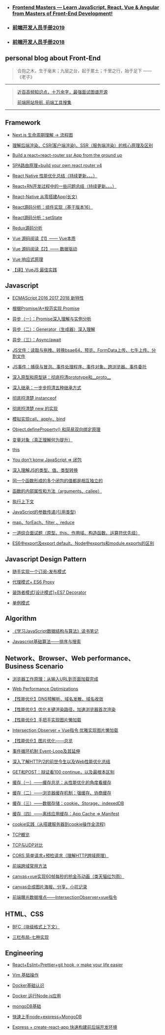 
- ### [Frontend Masters — Learn JavaScript, React, Vue & Angular from Masters of Front-End Development!](https://frontendmasters.com/)

- ### [前端开发人员手册2019](https://frontendmasters.com/books/front-end-handbook/2019/#6.17)

- ### [前端开发人员手册2018](https://frontendmasters.com/books/front-end-handbook/2018/2018.html)


## personal blog about Front-End

> 合抱之木，生于毫末；九层之台，起于累土；千里之行，始于足下 ——《老子》
---

> [近百高频知识点，十万余字，最强面试图谱开源](https://yuchengkai.cn/docs/frontend/)
>
> [前端网站导航, 前端工具搜集](https://xn213.github.io/FrontEndNav/)

---

## Framework

  * [Next.js 生命周期理解 -> 流程图](https://github.com/amandakelake/blog/issues/61)

  * [理解后端渲染、CSR(客户端渲染)、SSR（服务端渲染）的核心原理及区别](https://github.com/amandakelake/blog/issues/60)

  * [Build a react+react-router ssr App from the ground up](https://github.com/amandakelake/react-router-ssr/blob/master/README.md)

  * [SPA路由原理+build your own react router v4](https://github.com/amandakelake/blog/issues/53)

  * [React Native 性能优化总结（持续更新。。。）](https://github.com/amandakelake/blog/issues/49)

  * [React+RN开发过程中的一些问题总结（持续更新。。。）](https://github.com/amandakelake/blog/issues/52)

  * [React-Native 从零搭建App(长文)](https://juejin.im/post/5a9f93d96fb9a028d2077c19)

  * [React源码分析：组件实现（基于版本16）](https://github.com/amandakelake/blog/issues/27)

  * [React源码分析：setState](https://github.com/amandakelake/blog/issues/29)

  * [Redux源码分析](https://github.com/amandakelake/blog/issues/33)

  * [Vue 源码阅读【1】—— Vue本质](https://github.com/amandakelake/blog/issues/56)

  * [Vue 源码阅读【2】—— 数据驱动](https://github.com/amandakelake/blog/issues/57)

  * [Vue 响应式原理](https://github.com/amandakelake/blog/issues/63)

  * [【译】VueJS 最佳实践](https://github.com/amandakelake/blog/issues/69)


## Javascript

 * [ECMAScript 2016 2017 2018 新特性](https://github.com/amandakelake/blog/issues/45)

 * [根据Promise/A+规范实现 Promise](https://github.com/amandakelake/blog/issues/42)

 * [异步（一）：Promise深入理解与实例分析](https://github.com/amandakelake/blog/issues/30)

 * [异步（二）：Generator（生成器）深入理解](https://github.com/amandakelake/blog/issues/31)

 * [异步（三）：Async/await](https://github.com/amandakelake/blog/issues/32)

 * [JS文件：读取与拖拽、转换bsae64、预览、FormData上传、七牛上传、分割文件](https://github.com/amandakelake/blog/issues/40)

 * [JS事件：捕获与冒泡、事件处理程序、事件对象、跨浏览器、事件委托](https://github.com/amandakelake/blog/issues/38)

 * [深入原型和原型链：彻底捋清prototype和__proto__](https://github.com/amandakelake/blog/issues/39)

 * [深入继承：一步步捋清五种继承方式](https://github.com/amandakelake/blog/issues/3)

 * [彻底捋清楚 instanceof ](https://github.com/amandakelake/blog/issues/36)

 * [彻底捋清楚 new 的实现](https://github.com/amandakelake/blog/issues/37)

 * [模拟实现call、apply、bind](https://github.com/amandakelake/blog/issues/16)

 * [Object.defineProperty() 和简易双向绑定原理](https://github.com/amandakelake/blog/issues/8)

 * [变量对象（真正理解何为提升）](https://github.com/amandakelake/blog/issues/7)

 * [this](https://github.com/amandakelake/blog/issues/5)

 * [You don’t konw JavaScript => 闭包](https://github.com/amandakelake/blog/issues/24)

 * [深入理解JS的类型、值、类型转换](https://github.com/amandakelake/blog/issues/34)

 * [同一个函数形成的多个闭包的值都是相互独立的](https://github.com/amandakelake/blog/issues/1)

 * [函数的内部属性和方法（arguments、callee）](https://github.com/amandakelake/blog/issues/6)

 * [执行上下文](https://github.com/amandakelake/blog/issues/11)

 * [JavaScript的参数传递(引用类型)](https://github.com/amandakelake/blog/issues/2)

 * [map、forEach、filter 、reduce](https://github.com/amandakelake/blog/issues/19)

 * [一道综合面试题（原型、this、作用域、构造函数、运算符优先级）](https://github.com/amandakelake/blog/issues/10)

 * [ES6中export及export default、Node中exports和module.exports的区别](https://github.com/amandakelake/blog/issues/22)


## Javascript Design Pattern

 * [随手实现一个订阅-发布模式](https://github.com/amandakelake/blog/issues/65)

 * [代理模式+ ES6 Proxy](https://github.com/amandakelake/blog/issues/67)

 * [装饰者模式[设计模式]+ES7 Decorator](https://github.com/amandakelake/blog/issues/66)

 * [单例模式](https://github.com/amandakelake/blog/issues/68)

## Algorithm

 * [《学习JavaScript数据结构与算法》读书笔记](https://github.com/amandakelake/blog/blob/master/Algorithm/Learn%20Javascript%20Data%20Structures%20and%20Algorithms/JS%E6%95%B0%E6%8D%AE%E7%BB%93%E6%9E%84%E4%B8%8E%E7%AE%97%E6%B3%95.pdf)

 * [Javascript基础算法——排序与搜索](https://github.com/amandakelake/blog/issues/4)

## Network、Browser、Web performance、Business Scenario

 * [浏览器工作原理：从输入URL到页面加载完成](https://github.com/amandakelake/blog/issues/55)

 * [Web Performance Optimizations](https://github.com/amandakelake/blog/issues/64)

 * [【性能优化】DNS预解析、域名发散、域名收敛](https://github.com/amandakelake/blog/issues/50)

 * [【性能优化】优化关键渲染路径，加速浏览器首次渲染](https://github.com/amandakelake/blog/issues/54)

 * [【性能优化】手把手实现图片懒加载](https://github.com/amandakelake/blog/issues/46)

 * [Intersection Observer + Vue指令 优雅实现图片懒加载](https://github.com/amandakelake/blog/issues/73)

 * [【性能优化】图片优化——总览](https://github.com/amandakelake/blog/issues/48)

 * [事件循环机制 Event-Loop及其延伸](https://github.com/amandakelake/blog/issues/26)

 * [深入了解HTTP/2的前世今生以及Web性能优化总结](https://github.com/amandakelake/blog/issues/35)

 * [GET和POST：辩证看100 continue，以及最根本区别](https://github.com/amandakelake/blog/issues/20)

 * [缓存（一）——缓存总览：从性能优化的角度看缓存](https://github.com/amandakelake/blog/issues/43)

 * [缓存（二）——浏览器缓存机制：强缓存、协商缓存](https://github.com/amandakelake/blog/issues/41)

 * [缓存（三）——数据存储：cookie、Storage、indexedDB](https://github.com/amandakelake/blog/issues/13)

 * [缓存（四）——离线应用缓存：App Cache => Manifest](https://github.com/amandakelake/blog/issues/15)

 * [cookie实践（从搭建服务器到cookie操作全流程)](https://github.com/amandakelake/blog/issues/18)

 * [TCP概览](https://github.com/amandakelake/blog/issues/21)

 * [TCP与UDP对比](https://github.com/amandakelake/blog/issues/47)

 * [CORS 简单请求+预检请求（理解HTTP跨域原理）](https://github.com/amandakelake/blog/issues/62)

 * [前端跨域常用方法](https://github.com/amandakelake/blog/issues/17)

 * [canvas+vue实现60帧每秒的抢金币动画（类天猫红包雨）](https://github.com/amandakelake/blog/issues/70)

 * [canvas合成图片海报、分享，小坑记录](https://github.com/amandakelake/blog/issues/72)

 * [前端曝光数据埋点——IntersectionObserver+vue指令](https://github.com/amandakelake/blog/issues/71)


## HTML、CSS

 * [BFC（块级格式上下文）](https://github.com/amandakelake/blog/issues/25)

 * [三栏布局-七种实现](https://github.com/amandakelake/blog/issues/28)


## Engineering

 * [React+Eslint+Prettier+git hook -> make your life easier](https://github.com/amandakelake/blog/issues/59)

 * [Vim 基础操作](https://github.com/amandakelake/blog/blob/master/Engineering/vim/vim%E5%9F%BA%E7%A1%80%E6%93%8D%E4%BD%9C.md)

 * [Docker基础认识](https://github.com/amandakelake/blog/blob/master/engineering/docker/docker%E5%9F%BA%E7%A1%80.md)

 * [Docker 运行Node.js应用](https://github.com/amandakelake/blog/blob/master/engineering/docker/docker%E8%BF%90%E8%A1%8Cnode%E5%BA%94%E7%94%A8.md)

 * [mongoDB基础](https://github.com/amandakelake/blog/blob/master/Node/DB/MongoDB%E5%9F%BA%E7%A1%80.md)

 * [快速上手node+express+MongoDB](https://github.com/amandakelake/blog/blob/master/Node/DB/%E5%BF%AB%E9%80%9F%E4%B8%8A%E6%89%8BNode%2Bexpress%2BmongoDB.md)

 * [Express + create-react-app 快速构建前后端开发环境](https://github.com/amandakelake/blog/blob/master/Framework/react/Express%20%2B%20create-react-app%20%E5%BF%AB%E9%80%9F%E6%9E%84%E5%BB%BA%E5%89%8D%E5%90%8E%E7%AB%AF%E5%BC%80%E5%8F%91%E7%8E%AF%E5%A2%83.md)